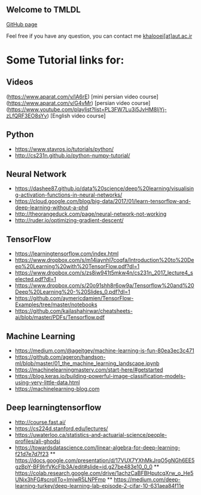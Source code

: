 ## Welcome to TMLDL

[GitHub page](https://github.com/khalooei/TMLDL2018/)

Feel free if you have any question, you can contact me [khalooei[at]aut.ac.ir](#)


# Some Tutorial links for:

## Videos
(https://www.aparat.com/v/lA6rE) [mini persian video course]
(https://www.aparat.com/v/G4vMr) [persian video course]
(https://www.youtube.com/playlist?list=PL3FW7Lu3i5JvHM8ljYj-zLfQRF3EO8sYv) [English video course]

## Python
* https://www.stavros.io/tutorials/python/
* http://cs231n.github.io/python-numpy-tutorial/

## Neural Network
* https://dashee87.github.io/data%20science/deep%20learning/visualising-activation-functions-in-neural-networks/
* https://cloud.google.com/blog/big-data/2017/01/learn-tensorflow-and-deep-learning-without-a-phd
* http://theorangeduck.com/page/neural-network-not-working
* http://ruder.io/optimizing-gradient-descent/

## TensorFlow
* https://learningtensorflow.com/index.html
* https://www.dropbox.com/s/m14iaynhl7coqfa/Introduction%20to%20Deep%20Learning%20with%20TensorFlow.pdf?dl=1
* https://www.dropbox.com/s/zs8iw941t5mkw4n/cs231n_2017_lecture4_selected.pdf?dl=1
* https://www.dropbox.com/s/20o91shh8r6ow9a/Tensorflow%20and%20Deep%20Learning%20-%20Slides_0.pdf?dl=1
* https://github.com/aymericdamien/TensorFlow-Examples/tree/master/notebooks
* https://github.com/kailashahirwar/cheatsheets-ai/blob/master/PDFs/Tensorflow.pdf


## Machine Learning
* https://medium.com/@ageitgey/machine-learning-is-fun-80ea3ec3c471
* https://github.com/ageron/handson-ml/blob/master/01_the_machine_learning_landscape.ipynb
* https://machinelearningmastery.com/start-here/#getstarted
* https://blog.keras.io/building-powerful-image-classification-models-using-very-little-data.html
* https://machinelearning-blog.com


## Deep learningtensorflow
* http://course.fast.ai/
* https://cs224d.stanford.edu/lectures/
* https://uwaterloo.ca/statistics-and-actuarial-science/people-profiles/ali-ghodsi
* https://towardsdatascience.com/linear-algebra-for-deep-learning-f21d7e7d7f23
** https://docs.google.com/presentation/d/17VUX7YXhMkJrqO5gNGh6EE5gzBpY-BF9IrfVKcFIb3A/edit#slide=id.g27be483e10_0_0
** https://colab.research.google.com/drive/1achzCaBFBHputcqXrw_o_He5UNjx3hFG#scrollTo=ImjwR5LNPFmp
** https://medium.com/deep-learning-turkey/deep-learning-lab-episode-2-cifar-10-631aea84f11e

